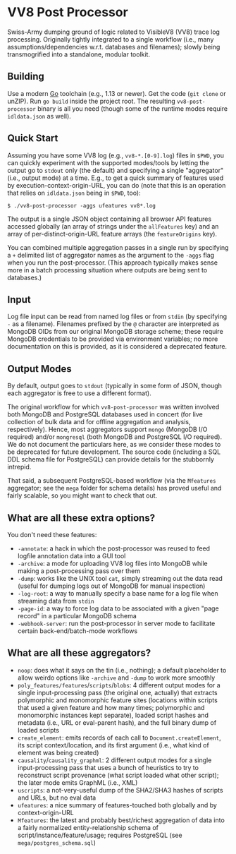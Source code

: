 # VV8 Post Processor

Swiss-Army dumping ground of logic related to VisibleV8 (VV8) trace log processing.
Originally tightly integrated to a single workflow (i.e., many assumptions/dependencies w.r.t. databases and filenames); slowly being transmogrified into a standalone, modular toolkit.

## Building

Use a modern [Go](https://golang.org/) toolchain (e.g., 1.13 or newer).  Get the code (`git clone` or unZIP).  Run `go build` inside the project root.  The resulting `vv8-post-processor` binary is all you need (though some of the runtime modes require `idldata.json` as well).

## Quick Start

Assuming you have some VV8 log (e.g., `vv8-*.[0-9].log`) files in `$PWD`, you can quickly experiment with the supported modes/tools by letting the output go to `stdout` only (the default) and specifying a single "aggregator" (i.e., output mode) at a time.  E.g., to get a quick summary of features used by execution-context-origin-URL, you can do (note that this is an operation that relies on `idldata.json` being in `$PWD`, too):

```$ ./vv8-post-processor -aggs ufeatures vv8*.log```

The output is a single JSON object containing all browser API features accessed globally (an array of strings under the `allFeatures` key) and an array of per-distinct-origin-URL feature arrays (the `featureOrigins` key).

You can combined multiple aggregation passes in a single run by specifying a `+` delimited list of aggregator names as the argument to the `-aggs` flag when you run the post-processor.  (This approach typically makes sense more in a batch processing situation where outputs are being sent to databases.)

## Input

Log file input can be read from named log files or from `stdin` (by specifying `-` as a filename).
Filenames prefixed by the `@` character are interpreted as MongoDB OIDs from our original MongoDB storage scheme; these require MongoDB credentials to be provided via environment variables; no more documentation on this is provided, as it is considered a deprecated feature.

## Output Modes

By default, output goes to `stdout` (typically in some form of JSON, though each aggregator is free to use a different format).

The original workflow for which `vv8-post-processor` was written involved both MongoDB and PostgreSQL databases used in concert (for live collection of bulk data and for offline aggregation and analysis, respectively).  Hence, most aggregators support `mongo` (MongoDB I/O required) and/or `mongresql` (both MongoDB and PostgreSQL I/O required).  We do not document the particulars here, as we consider these modes to be deprecated for future development.  The source code (including a SQL DDL schema file for PostgreSQL) can provide details for the stubbornly intrepid.

That said, a subsequent PostgreSQL-based workflow (via the `Mfeatures` aggregator; see the `mega` folder for schema details) has proved useful and fairly scalable, so you might want to check that out.

## What are all these extra options?

You don't need these features:

* `-annotate`: a hack in which the post-processor was reused to feed logfile annotation data into a GUI tool
* `-archive`: a mode for uploading VV8 log files into MongoDB while making a post-processing pass over them
* `-dump`: works like the UNIX tool `cat`, simply streaming out the data read (useful for dumping logs out of MongoDB for manual inspection)
* `-log-root`: a way to manually specify a base name for a log file when streaming data from `stdin`
* `-page-id`: a way to force log data to be associated with a given "page record" in a particular MongoDB schema
* `-webhook-server`: run the post-processor in server mode to facilitate certain back-end/batch-mode workflows

## What are all these aggregators?

* `noop`: does what it says on the tin (i.e., nothing); a default placeholder to allow weirdo options like `-archive` and `-dump` to work more smoothly
* `poly_features/features`/`scripts`/`blobs`: 4 different output modes for a single input-processing pass (the original one, actually) that extracts polymorphic and monomorphic feature sites (locations within scripts that used a given feature and how many times; polymorphic and monomorphic instances kept separate), loaded script hashes and metadata (i.e.,  URL or eval-parent hash), and the full binary dump of loaded scripts
* `create_element`: emits records of each call to `Document.createElement`, its script context/location, and its first argument (i.e., what kind of element was being created)
* `causality`/`causality_graphml`: 2 different output modes for a single input-processing pass that uses a bunch of heuristics to try to reconstruct script provenance (what script loaded what other script); the later mode emits GraphML (i.e., XML)
* `uscripts`: a not-very-useful dump of the SHA2/SHA3 hashes of scripts and URLs, but no eval data
* `ufeatures`: a nice summary of features-touched both globally and by context-origin-URL
* `Mfeatures`: the latest and probably best/richest aggregation of data into a fairly normalized entity-relationship schema of script/instance/feature/usage; requires PostgreSQL (see `mega/postgres_schema.sql`)

